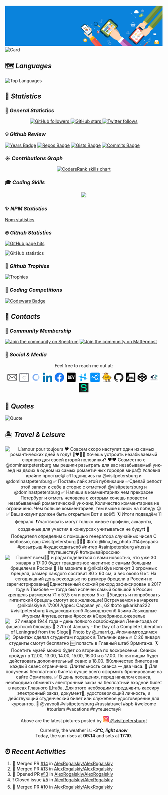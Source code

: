 ![Digital Tools](https://raw.githubusercontent.com/AlexRogalskiy/AlexRogalskiy/main/images/banner/header.jpg)
![Card](https://cardivo.alexrogalskiy.vercel.app/api?name=Alexander%20Rogalskiy&description=Active%20Researcher&image=https://avatars3.githubusercontent.com/u/3901898&backgroundColor=%23FFFFFF&github=alexrogalskiy&pattern=bubbles&opacity=0.4&colorPattern=%23FFE0E9&fontColor=%230A83DC)

## 🗺️ _Languages_

![Top Languages](https://github-readme-stats.vercel.app/api/top-langs?username=alexrogalskiy&show_icons=true&locale=en&layout=compact)

## 🧮 _Statistics_

### 📄 _General Statistics_

<p align="center" style="text-align:center;">
	<a href="https://github.com/alexrogalskiy?tab=followers">
		<img src="https://img.shields.io/github/followers/alexrogalskiy?label=Followers&logo=GitHub&style=for-the-badge" alt="GitHub followers" />
	</a>
	<a href="https://github.com/alexrogalskiy?tab=stars">
		<img src="https://img.shields.io/github/stars/AlexRogalskiy?label=Stars&logo=GitHub&style=for-the-badge" alt="GitHub stars"/>
	</a>
	<a href="http://twitter.com/alexrogalskiy">
		<img src="https://img.shields.io/twitter/follow/f2aldi?label=Twitter&logo=twitter&style=for-the-badge"  alt="Twitter follows"/>
	</a>
</p>

### 💡 _Github Review_

[![Years Badge](https://badges.pufler.dev/years/AlexRogalskiy)](https://badges.pufler.dev)
[![Repos Badge](https://badges.pufler.dev/repos/AlexRogalskiy)](https://badges.pufler.dev)
[![Gists Badge](https://badges.pufler.dev/gists/AlexRogalskiy)](https://badges.pufler.dev)
[![Commits Badge](https://badges.pufler.dev/commits/monthly/AlexRogalskiy)](https://badges.pufler.dev)

### ☀️ _Contributions Graph_

<p align="center" style="text-align:center;">
	<a href="https://profile.codersrank.io/user/alexrogalskiy" target="_blank">
		<img src="https://cr-skills-chart-widget.azurewebsites.net/api/api?username=alexrogalskiy&width=600" alt="CodersRank skills chart" />
	</a>
</p>

### 🎓 _Coding Skills_

<p align="center" style="text-align:center;">
	<img src="https://cr-ss-service.azurewebsites.net/api/ScreenShot?widget=summary&username=AlexRogalskiy&badges=3&show-avatar=false&style=--border-radius:10px" />
</p>

### ✨ _NPM Statistics_

[Npm statistics](http://npm-stats.com/AlexRogalskiy)

### 🔥 _Github Statistics_

[![GitHub page hits](https://hits.seeyoufarm.com/api/count/incr/badge.svg?url=https%3A%2F%2Fgithub.com%2FAlexRogalskiy&count_bg=%2379C83D&title_bg=%23555555&icon=&icon_color=%23E7E7E7&title=hits&edge_flat=true)](https://hits.seeyoufarm.com)

<!--
![GitHub page statistics](https://hits.seeyoufarm.com/api/count/graph/dailyhits.svg?sanitize=true&url=https://github.com/AlexRogalskiy/hit-counter)
<br />
-->

![GitHub statistics](https://github-readme-stats.vercel.app/api?username=AlexRogalskiy&show_icons=true&count_private=true)

### 🎌 _Github Trophies_

![Trophies](https://github-profile-trophy.vercel.app/?username=alexrogalskiy)

### 🧪 _Coding Competitions_

[![Codewars Badge](https://www.codewars.com/users/AlexRogalskiy/badges/micro)](https://www.codewars.com/users/AlexRogalskiy)

## 📮 _Contacts_

### 🔗 _Community Membership_

[![Join the community on Spectrum](https://img.shields.io/badge/join%20the%20community-on%20spectrum-7116FB.svg?logo=spectrum&style=for-the-badge)](https://spectrum.chat/nullables-io)
[![Join the community on Mattermost](https://img.shields.io/badge/join%20the%20community-on%20mattermost-1875F0.svg?logo=mattermost&style=for-the-badge)](https://nullables-io.cloud.mattermost.com/main/channels/community)

### 🧲 _Social & Media_

<p align="center" style="text-align:center;">
	Feel free to reach me out at:
</p>
	
<div align="center" style="text-align:center;">
    <a href="https://contact.do/n5RD"><img src="https://raw.githubusercontent.com/AlexRogalskiy/AlexRogalskiy/main/images/social/mail.svg" width="30" height="30" alt="Mail"></a>&nbsp;
    <a href="https://calendly.com/alexander-rogalsky"><img src="https://raw.githubusercontent.com/AlexRogalskiy/AlexRogalskiy/main/images/social/calendly.svg" width="30" height="30" alt="Calendly"></a>&nbsp;
    <a href="https://opencollective.com/alexander-rogalskiy"><img src="https://raw.githubusercontent.com/AlexRogalskiy/AlexRogalskiy/main/images/social/opencollective.svg" width="30" height="30" alt="OpenCollective"></a>&nbsp;
    <a href="https://ru.linkedin.com/in/alexander-rogalskiy-985a4828"><img src="https://raw.githubusercontent.com/AlexRogalskiy/AlexRogalskiy/main/images/social/linkedin.svg" width="30" height="30" alt="LinkedIn"></a>&nbsp;
    <a href="https://www.facebook.com/alexander.v.rogalskiy"><img src="https://raw.githubusercontent.com/AlexRogalskiy/AlexRogalskiy/main/images/social/facebook.svg" width="30" height="30" alt="Facebook"></a>&nbsp;
    <a href="https://dev.to/alexrogalskiy"><img src="https://raw.githubusercontent.com/AlexRogalskiy/AlexRogalskiy/main/images/social/devto.svg" width="30" height="30" alt="DevTo"></a>&nbsp;
    <a href="https://www.hackster.io/alexander-v-rogalskiy"><img src="https://raw.githubusercontent.com/AlexRogalskiy/AlexRogalskiy/main/images/social/hackster.svg" width="30" height="30" alt="Hackster"></a>&nbsp;
    <a href="https://stackshare.io/alexrogalskiy"><img src="https://raw.githubusercontent.com/AlexRogalskiy/AlexRogalskiy/main/images/social/stackshare.svg" width="30" height="30" alt="StackShare"></a>&nbsp;
    <a href="https://www.instructables.com/member/AlexRogalskiy"><img src="https://raw.githubusercontent.com/AlexRogalskiy/AlexRogalskiy/main/images/social/instructables.svg" width="30" height="30" alt="Instructables"></a>&nbsp;
    <a href="https://github.com/alexrogalskiy"><img src="https://raw.githubusercontent.com/AlexRogalskiy/AlexRogalskiy/main/images/social/github.svg" width="30" height="30" alt="GitHub"></a>&nbsp;
    <a href="https://gitmemory.com/AlexRogalskiy"><img src="https://raw.githubusercontent.com/AlexRogalskiy/AlexRogalskiy/main/images/social/gitmemory.svg" width="30" height="30" alt="GitMemory"></a>&nbsp;
    <a href="https://codepen.io/alexrogalskiy"><img src="https://raw.githubusercontent.com/AlexRogalskiy/AlexRogalskiy/main/images/social/codepen.svg" width="30" height="30" alt="CodePen"></a>&nbsp;
    <a href="https://profile.codersrank.io/user/alexrogalskiy"><img src="https://raw.githubusercontent.com/AlexRogalskiy/AlexRogalskiy/main/images/social/codersrank.svg" width="30" height="30" alt="CodersRank"></a>&nbsp;
    <a href="https://sourcerer.io/alexrogalskiy" title="See my profile on Sourcerer"><img src="https://raw.githubusercontent.com/AlexRogalskiy/AlexRogalskiy/main/images/social/sourcerer.svg" width="30" height="30" alt="Sourcerer"></a>
</div>

## 📖 _Quotes_

![Quote](https://github-readme-quotes.herokuapp.com/quote?theme=default_repocard&animation=default&layout=default&quoteCategory=programming)

## 🏝️ _Travel & Leisure_

<!--views:photo-marker:start-->
<div data="photo-maker">
    <p align="center">
        <img width="200" src="https:&#x2F;&#x2F;instagram.flwo4-2.fna.fbcdn.net&#x2F;v&#x2F;t51.2885-15&#x2F;sh0.08&#x2F;e35&#x2F;c0.180.1440.1440a&#x2F;s640x640&#x2F;144340811_221817952651848_3217634361804151970_n.jpg?_nc_ht&#x3D;instagram.flwo4-2.fna.fbcdn.net&amp;_nc_cat&#x3D;100&amp;_nc_ohc&#x3D;9MEy-1g4FdgAX-kUtAb&amp;tp&#x3D;1&amp;oh&#x3D;028bbadb49f2bb374ccc642fc10435e4&amp;oe&#x3D;6040CCA7" alt="L’amour pour toujours ❤️  Совсем скоро наступит один из самых романтических дней в году! 👩‍❤️‍💋‍👨  Хочешь устроить незабываемый сюрприз для своей второй половинки? ❤️❤️  Совместно с @dominastpetersburg мы решили разыграть для вас незабываемый уик-энд на двоих в одном из самых романтичных городов мира😍  Условия крайне простые😌  ✅Подпишись на @visitpetersburg и @dominastpetersburg  ✅ Поставь лайк этой публикации   ✅Сделай репост этой записи к себе в сторис с отметкой @visitpetersburg и @dominastpetersburg  ✅ Напиши в комментариях чем прекрасен Петербург и отметь человека с которым хочешь провести незабываемый романтический уик-энд   Количество комментариев не ограничено. Чем больше комментариев, тем выше шансы на победу 😉  ✅ Ваш аккаунт должен быть открытым   Вот и всё😉  🗓 Итоги подведём 11 февраля.  ❗️Участвовать могут только живые профили, аккаунты, созданные для участия в конкурсах учитываться не будут❗️  🔢 Победителя определим с помощью генератора случайных чисел  С любовью, ваш #visitpetersburg 💚💛🧡  Фото @lina_by_photo   #14февраля #розыгрыш #кудасходитьспб #питер #saintpetersburg #russia #путешествуй #открывайроссию" /> <img width="200" src="https:&#x2F;&#x2F;instagram.flwo4-1.fna.fbcdn.net&#x2F;v&#x2F;t51.2885-15&#x2F;sh0.08&#x2F;e35&#x2F;c0.169.1349.1349a&#x2F;s640x640&#x2F;143243380_223107236116421_4482637881901123170_n.jpg?_nc_ht&#x3D;instagram.flwo4-1.fna.fbcdn.net&amp;_nc_cat&#x3D;105&amp;_nc_ohc&#x3D;FFmGE9oOjXwAX8ZasHd&amp;tp&#x3D;1&amp;oh&#x3D;3097237c695a0b2f7d2a588a886db9e3&amp;oe&#x3D;6040545B" alt="Привет всем✌🏼 и рады поделиться с вами новостью, что уже 30 января в 17:00 будет грандиозное чаепитие с самым большим брецелем в России 🥨   На маркете в @nikolskiye испекут 3 огромных брецеля, размер каждого составит 80 х 60 см, а вес около 6 кг. На сегодняшний день рекордные по размеру брецели в России не зарегистрированы🤤Единственный схожий рекорд зафиксирован в 2017 году в Тамбове — тогда был испечен самый большой в России крендель размером 71 х 57,5 см и весом 5 кг.   🥨Увидеть и попробовать гигантский брецель смогут все желающие!   Встречаемся на маркете @nikolskiye в 17:00!   Адрес: Садовая ул., 62  Фото @karisha222   #visitpetersburg #кудасходитьспб #выходныеспб #зима #выходные #туризм #путешествие #россия #Серебряное_ожерелье" /> <img width="200" src="https:&#x2F;&#x2F;instagram.flwo4-1.fna.fbcdn.net&#x2F;v&#x2F;t51.2885-15&#x2F;e35&#x2F;143331125_1116347758789390_4225283867819351740_n.jpg?_nc_ht&#x3D;instagram.flwo4-1.fna.fbcdn.net&amp;_nc_cat&#x3D;110&amp;_nc_ohc&#x3D;nk3Ljatm2OMAX96UwCk&amp;tp&#x3D;1&amp;oh&#x3D;e5fc0e499c7095884186f3bdafbb7d2d&amp;oe&#x3D;6017AE7F" alt="27 января 1944 года – день полного освобождения Ленинграда от фашистской блокады 🎇   27th of January - the Day of a Complete Liberation  of Leningrad from the Siege🎇  Photo by @_marri.g_   #помнимгордимся" /> <img width="200" src="https:&#x2F;&#x2F;instagram.flwo4-1.fna.fbcdn.net&#x2F;v&#x2F;t51.2885-15&#x2F;sh0.08&#x2F;e35&#x2F;c0.172.1440.1440a&#x2F;s640x640&#x2F;141134624_867926440631665_3383728040276700951_n.jpg?_nc_ht&#x3D;instagram.flwo4-1.fna.fbcdn.net&amp;_nc_cat&#x3D;101&amp;_nc_ohc&#x3D;zOZYcJpyS04AX98BF-r&amp;tp&#x3D;1&amp;oh&#x3D;4329c3a17cbcb6a88c594dd5a25ab10b&amp;oe&#x3D;6040EA7C" alt="Эрмитаж сделал студентам подарок в Татьянин день 🔥  С 26 января студенты смогут бесплатно 🆓 попасть в Главный штаб Эрмитажа.   🗓 Посетить музей можно будет со вторника по воскресенье. Сеансы пройдут в 12.00, 13.00, 14.00, 15.00, 16.00 и в 17.00. По пятницам будет действовать дополнительный сеанс в 18.00.  ‼️Количество билетов на каждый сеанс ограничено. Длительность сеанса — два часа.   📲 Для получения бесплатного билета лучше всего оформить бронирование на сайте Эрмитажа.   ✅  В день посещения, перед началом сеанса, необходимо обменять электронный заказ на бесплатный входной билет в кассах Главного Штаба. Для этого необходимо предъявить кассиру электронный заказ, документ🛂, удостоверяющий личность, и действующий студенческий билет или служебное удостоверение для курсантов.  📸  @vavooli   #visitpetersburg #russiatravel #spb #welcome #tourism #vacations #путешествуй" />
    </p>
    <p align="center">
        Above are the latest pictures posted by
        <a href="https://www.instagram.com/visitpetersburg/" target="_blank">
            <img src="https://raw.githubusercontent.com/AlexRogalskiy/AlexRogalskiy/main/images/social/instagram.svg" width="20" height="20" alt="Instagram" /> @visitpetersburg!
        </a>
    </p>
    <p align="center">
        Currently, the weather is: <b> -3°C, <i>light snow</i></b>
        </br>
        Today, the sun rises at <b>09:14</b> and sets at <b>17:10</b>.
    </p>
</div>
<!--views:photo-marker:end-->

## ⏰ _Recent Activities_

<!--START_SECTION:activity-->
1. 🎉 Merged PR [#14](https://github.com/AlexRogalskiy/AlexRogalskiy/pull/14) in [AlexRogalskiy/AlexRogalskiy](https://github.com/AlexRogalskiy/AlexRogalskiy)
2. 🎉 Merged PR [#13](https://github.com/AlexRogalskiy/AlexRogalskiy/pull/13) in [AlexRogalskiy/AlexRogalskiy](https://github.com/AlexRogalskiy/AlexRogalskiy)
3. 💪 Opened PR [#13](https://github.com/AlexRogalskiy/AlexRogalskiy/pull/13) in [AlexRogalskiy/AlexRogalskiy](https://github.com/AlexRogalskiy/AlexRogalskiy)
4. ❗️ Closed issue [#5](https://github.com/AlexRogalskiy/AlexRogalskiy/issues/5) in [AlexRogalskiy/AlexRogalskiy](https://github.com/AlexRogalskiy/AlexRogalskiy)
5. 🎉 Merged PR [#10](https://github.com/AlexRogalskiy/AlexRogalskiy/pull/10) in [AlexRogalskiy/AlexRogalskiy](https://github.com/AlexRogalskiy/AlexRogalskiy)
<!--END_SECTION:activity-->
